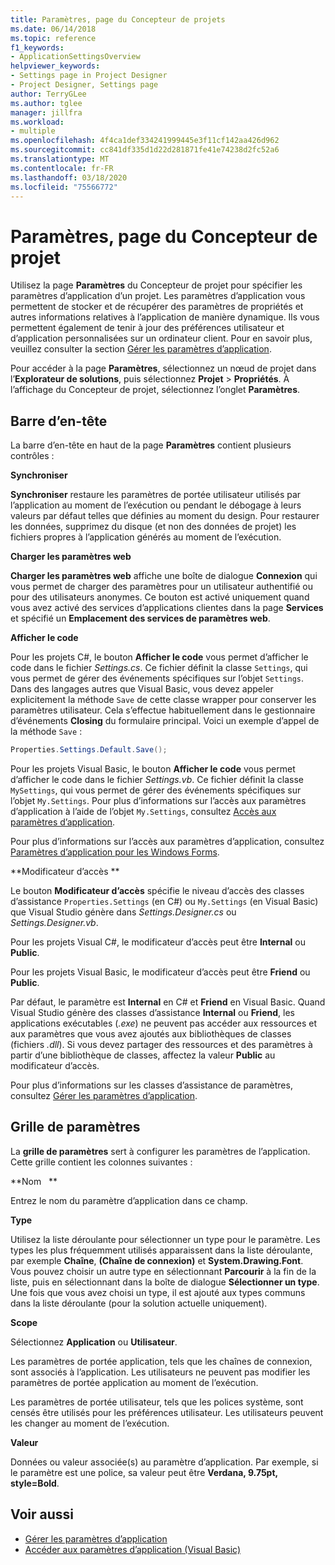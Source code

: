 ```yaml
---
title: Paramètres, page du Concepteur de projets
ms.date: 06/14/2018
ms.topic: reference
f1_keywords:
- ApplicationSettingsOverview
helpviewer_keywords:
- Settings page in Project Designer
- Project Designer, Settings page
author: TerryGLee
ms.author: tglee
manager: jillfra
ms.workload:
- multiple
ms.openlocfilehash: 4f4ca1def334241999445e3f11cf142aa426d962
ms.sourcegitcommit: cc841df335d1d22d281871fe41e74238d2fc52a6
ms.translationtype: MT
ms.contentlocale: fr-FR
ms.lasthandoff: 03/18/2020
ms.locfileid: "75566772"
---
```

# <a name="settings-page-project-designer"></a>Paramètres, page du Concepteur de projet

Utilisez la page **Paramètres** du Concepteur de projet pour spécifier les paramètres d’application d’un projet. Les paramètres d’application vous permettent de stocker et de récupérer des paramètres de propriétés et autres informations relatives à l’application de manière dynamique. Ils vous permettent également de tenir à jour des préférences utilisateur et d’application personnalisées sur un ordinateur client. Pour en savoir plus, veuillez consulter la section [Gérer les paramètres d’application](../managing-application-settings-dotnet.md).

Pour accéder à la page **Paramètres**, sélectionnez un nœud de projet dans l’**Explorateur de solutions**, puis sélectionnez **Projet** > **Propriétés**. À l’affichage du Concepteur de projet, sélectionnez l’onglet **Paramètres**.

## <a name="header-bar"></a>Barre d’en-tête

La barre d’en-tête en haut de la page **Paramètres** contient plusieurs contrôles :

**Synchroniser**

**Synchroniser** restaure les paramètres de portée utilisateur utilisés par l’application au moment de l’exécution ou pendant le débogage à leurs valeurs par défaut telles que définies au moment du design. Pour restaurer les données, supprimez du disque (et non des données de projet) les fichiers propres à l’application générés au moment de l’exécution.

**Charger les paramètres web**

**Charger les paramètres web** affiche une boîte de dialogue **Connexion** qui vous permet de charger des paramètres pour un utilisateur authentifié ou pour des utilisateurs anonymes. Ce bouton est activé uniquement quand vous avez activé des services d’applications clientes dans la page **Services** et spécifié un **Emplacement des services de paramètres web**.

**Afficher le code**

Pour les projets C#, le bouton **Afficher le code** vous permet d’afficher le code dans le fichier *Settings.cs*. Ce fichier définit la classe `Settings`, qui vous permet de gérer des événements spécifiques sur l’objet `Settings`. Dans des langages autres que Visual Basic, vous devez appeler explicitement la méthode `Save` de cette classe wrapper pour conserver les paramètres utilisateur. Cela s’effectue habituellement dans le gestionnaire d’événements **Closing** du formulaire principal. Voici un exemple d’appel de la méthode `Save` :

```csharp
Properties.Settings.Default.Save();
```

Pour les projets Visual Basic, le bouton **Afficher le code** vous permet d’afficher le code dans le fichier *Settings.vb*. Ce fichier définit la classe `MySettings`, qui vous permet de gérer des événements spécifiques sur l’objet `My.Settings`. Pour plus d’informations sur l’accès aux paramètres d’application à l’aide de l’objet `My.Settings`, consultez [Accès aux paramètres d’application](/dotnet/visual-basic/developing-apps/programming/app-settings/accessing-application-settings).

Pour plus d’informations sur l’accès aux paramètres d’application, consultez [Paramètres d’application pour les Windows Forms](/dotnet/framework/winforms/advanced/application-settings-for-windows-forms).

**Modificateur d’accès **

Le bouton **Modificateur d’accès** spécifie le niveau d’accès des classes d’assistance `Properties.Settings` (en C#) ou `My.Settings` (en Visual Basic) que Visual Studio génère dans *Settings.Designer.cs* ou *Settings.Designer.vb*.

Pour les projets Visual C#, le modificateur d’accès peut être **Internal** ou **Public**.

Pour les projets Visual Basic, le modificateur d’accès peut être **Friend** ou **Public**.

Par défaut, le paramètre est **Internal** en C# et **Friend** en Visual Basic. Quand Visual Studio génère des classes d’assistance **Internal** ou **Friend**, les applications exécutables (*.exe*) ne peuvent pas accéder aux ressources et aux paramètres que vous avez ajoutés aux bibliothèques de classes (fichiers *.dll*). Si vous devez partager des ressources et des paramètres à partir d’une bibliothèque de classes, affectez la valeur **Public** au modificateur d’accès.

Pour plus d’informations sur les classes d’assistance de paramètres, consultez [Gérer les paramètres d’application](../managing-application-settings-dotnet.md).

## <a name="settings-grid"></a>Grille de paramètres

La **grille de paramètres** sert à configurer les paramètres de l’application. Cette grille contient les colonnes suivantes :

**Nom   **

Entrez le nom du paramètre d’application dans ce champ.

**Type**

Utilisez la liste déroulante pour sélectionner un type pour le paramètre. Les types les plus fréquemment utilisés apparaissent dans la liste déroulante, par exemple **Chaîne**, **(Chaîne de connexion)** et **System.Drawing.Font**. Vous pouvez choisir un autre type en sélectionnant **Parcourir** à la fin de la liste, puis en sélectionnant dans la boîte de dialogue **Sélectionner un type**. Une fois que vous avez choisi un type, il est ajouté aux types communs dans la liste déroulante (pour la solution actuelle uniquement).

**Scope**

Sélectionnez **Application** ou **Utilisateur**.

Les paramètres de portée application, tels que les chaînes de connexion, sont associés à l’application. Les utilisateurs ne peuvent pas modifier les paramètres de portée application au moment de l’exécution.

Les paramètres de portée utilisateur, tels que les polices système, sont censés être utilisés pour les préférences utilisateur. Les utilisateurs peuvent les changer au moment de l’exécution.

**Valeur**

Données ou valeur associée(s) au paramètre d’application. Par exemple, si le paramètre est une police, sa valeur peut être **Verdana, 9.75pt, style=Bold**.

## <a name="see-also"></a>Voir aussi

- [Gérer les paramètres d’application](../managing-application-settings-dotnet.md)
- [Accéder aux paramètres d’application (Visual Basic)](/dotnet/visual-basic/developing-apps/programming/app-settings/accessing-application-settings)
